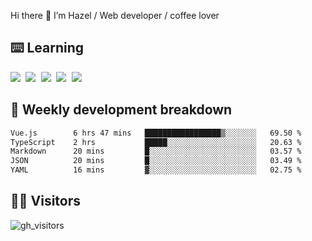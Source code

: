 
Hi there 👋 I’m Hazel / Web developer / coffee lover

## ⌨️ Learning

<samp>
 <a href="https://github.com/vuejs/core"><img src="https://api.iconify.design/logos:vue.svg" /></a>
  <a href="https://github.com/vuejs/core"><img src="https://api.iconify.design/logos:react.svg" /></a>
  <a href="https://github.com/vitejs/vite"><img src="https://api.iconify.design/logos:vitejs.svg" /></a>
  <a href="https://github.com/microsoft/TypeScript"><img src="https://api.iconify.design/logos:typescript-icon.svg" /></a> 
  <a href="https://github.com/unocss/unocss"><img src="https://api.iconify.design/logos:unocss.svg" /></a>
  

</samp>


## 🦀 Weekly development breakdown

<!--START_SECTION:waka-->

```txt
Vue.js        6 hrs 47 mins   █████████████████▒░░░░░░░   69.50 %
TypeScript    2 hrs           █████░░░░░░░░░░░░░░░░░░░░   20.63 %
Markdown      20 mins         █░░░░░░░░░░░░░░░░░░░░░░░░   03.57 %
JSON          20 mins         █░░░░░░░░░░░░░░░░░░░░░░░░   03.49 %
YAML          16 mins         ▓░░░░░░░░░░░░░░░░░░░░░░░░   02.75 %
```

<!--END_SECTION:waka-->
## 👬🏻 Visitors

![gh_visitors](https://profile-counter.glitch.me/Hazel-Lin/count.svg)

